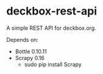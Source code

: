 deckbox-rest-api
================

A simple REST API for deckbox.org.

Depends on: 
* Bottle 0.10.11
* Scrapy 0.16
    * sudo pip install Scrapy